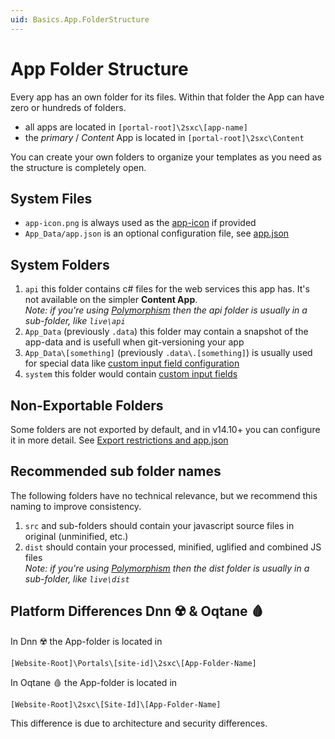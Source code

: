 ```yaml
---
uid: Basics.App.FolderStructure
---
```


# App Folder Structure

Every app has an own folder for its files. Within that folder the App can have zero or hundreds of folders.

* all apps are located in `[portal-root]\2sxc\[app-name]`
* the _primary_ / _Content_ App is located in `[portal-root]\2sxc\Content`

You can create your own folders to organize your templates as you need as the structure is completely open.

## System Files

* `app-icon.png` is always used as the [app-icon](xref:Basics.App.Icons) if provided
* `App_Data/app.json` is an optional configuration file, see [app.json](xref:Basics.App.ExportImport.App.Json)

## System Folders

1. `api` this folder contains c# files for the web services this app has. It's not available on the simpler **Content App**.  
    _Note: if you're using [Polymorphism](xref:Basics.Polymorphism.Index) then the api folder is usually in a sub-folder, like `live\api`_
1. `App_Data` (previously `.data`) this folder may contain a snapshot of the app-data and is usefull when git-versioning your app
1. `App_Data\[something]` (previously `.data\.[something]`) is usually used for special data like [custom input field configuration](xref:Basics.Browser.EditForm.CustomFields)
1. `system` this folder would contain [custom input fields](xref:Basics.Browser.EditForm.CustomFields)

## Non-Exportable Folders

Some folders are not exported by default, and in v14.10+ you can configure it in more detail.
See [Export restrictions and app.json](xref:Basics.App.ExportImport.App.Json)

## Recommended sub folder names

The following folders have no technical relevance, but we recommend this naming to improve consistency.

1. `src` and sub-folders should contain your javascript source files in original (unminified, etc.)
1. `dist` should contain your processed, minified, uglified and combined JS files  
    _Note: if you're using [Polymorphism](xref:Basics.Polymorphism.Index) then the dist folder is usually in a sub-folder, like `live\dist`_

## Platform Differences Dnn ☢️ & Oqtane 🩸

In Dnn ☢️ the App-folder is located in

`[Website-Root]\Portals\[site-id]\2sxc\[App-Folder-Name]`

In Oqtane 🩸 the App-folder is located in

`[Website-Root]\2sxc\[Site-Id]\[App-Folder-Name]`

This difference is due to architecture and security differences.
